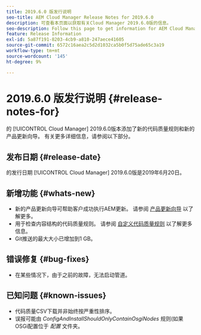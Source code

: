 ```yaml
---
title: 2019.6.0 版发行说明
seo-title: AEM Cloud Manager Release Notes for 2019.6.0
description: 可查看本页面以获取有关Cloud Manager 2019.6.0版的信息。
seo-description: Follow this page to get information for AEM Cloud Manager Release 2019.6.0.
feature: Release Information
exl-id: 5a87f191-8203-4cb9-a810-247aece41605
source-git-commit: 6572c16aea2c5d2d1032ca5b0f5d75ade65c3a19
workflow-type: tm+mt
source-wordcount: '145'
ht-degree: 9%

---
```


# 2019.6.0 版发行说明 {#release-notes-for}

的 [!UICONTROL Cloud Manager] 2019.6.0版本添加了新的代码质量规则和新的产品更新向导。 有关更多详细信息，请参阅以下部分。

## 发布日期 {#release-date}

的发行日期 [!UICONTROL Cloud Manager] 2019.6.0版是2019年6月20日。

## 新增功能 {#whats-new}

* 新的产品更新向导可帮助客户成功执行AEM更新。 请参阅 [产品更新向导](/help/product-update-wizard/overview.md) 以了解更多。
* 用于检查内容结构的代码质量规则。 请参阅 [自定义代码质量规则](/help/using/custom-code-quality-rules.md) 以了解更多信息。
* Git推送的最大大小已增加到1 GB。

## 错误修复 {#bug-fixes}

* 在某些情况下，由于之前的故障，无法启动管道。

## 已知问题 {#known-issues}

* 代码质量CSV下载并非始终按严重性排序。
* 误报可能由 *ConfigAndInstallShouldOnlyContainOsgiNodes* 规则(如果OSGi配置位于 *配置* 文件夹。
